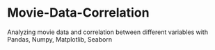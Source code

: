 # Movie-Data-Correlation

Analyzing movie data and correlation between different variables with Pandas, Numpy, Matplotlib, Seaborn
